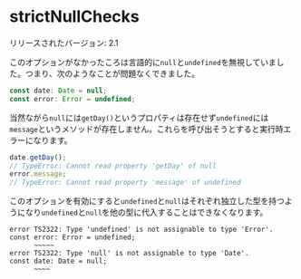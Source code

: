 # strictNullChecks

リリースされたバージョン: 2.1

このオプションがなかったころは言語的に`null`と`undefined`を無視していました。つまり、次のようなことが問題なくできました。

```typescript
const date: Date = null;
const error: Error = undefined;
```

当然ながら`null`には`getDay()`というプロパティは存在せず`undefined`には`message`というメソッドが存在しません。これらを呼び出そうとすると実行時エラーになります。

```typescript
date.getDay();
// TypeError: Cannot read property 'getDay' of null
error.message;
// TypeError: Cannot read property 'message' of undefined
```

このオプションを有効にすると`undefined`と`null`はそれぞれ独立した型を持つようになり`undefined`と`null`を他の型に代入することはできなくなります。

```text
error TS2322: Type 'undefined' is not assignable to type 'Error'.
const error: Error = undefined;
      ~~~~~
error TS2322: Type 'null' is not assignable to type 'Date'.
const date: Date = null;
      ~~~~
```
